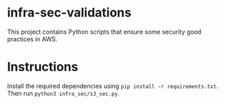 # infra-sec-validations
This project contains Python scripts that ensure some security good practices in AWS.

# Instructions
Install the required dependencies using `pip install -r requirements.txt`. Then run `python3 infra_sec/s3_sec.py`.